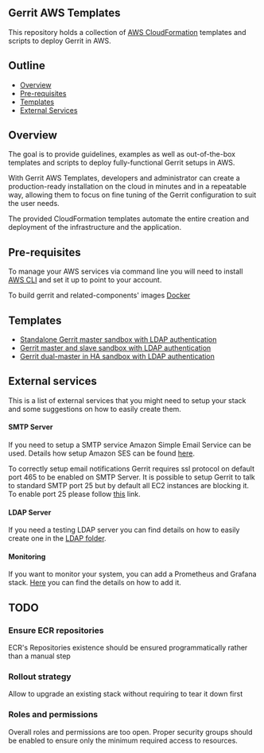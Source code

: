 ## Gerrit AWS Templates
This repository holds a collection of [AWS CloudFormation](https://aws.amazon.com/cloudformation/)
templates and scripts to deploy Gerrit in AWS.

## Outline

- [Overview](#overview)
- [Pre-requisites](#pre-requisites)
- [Templates](#templates)
- [External Services](#external-services)

## Overview

The goal is to provide guidelines, examples as well as out-of-the-box templates and scripts to deploy fully-functional
Gerrit setups in AWS.

With Gerrit AWS Templates, developers and administrator can create a production-ready
installation on the cloud in minutes and in a repeatable way, allowing them
to focus on fine tuning of the Gerrit configuration to suit the user needs.

The provided CloudFormation templates automate the entire creation and deployment
of the infrastructure and the application.

## Pre-requisites

To manage your AWS services via command line you will need to install
[AWS CLI](https://aws.amazon.com/cli/) and set it up to point to your account.

To build gerrit and related-components' images
[Docker](https://www.docker.com/)

## Templates

* [Standalone Gerrit master sandbox with LDAP authentication](/single-master/README.md)
* [Gerrit master and slave sandbox with LDAP authentication](/master-slave/README.md)
* [Gerrit dual-master in HA sandbox with LDAP authentication](/dual-master/README.md)

## External services

This is a list of external services that you might need to setup your stack and some suggestions
on how to easily create them.

#### SMTP Server

If you need to setup a SMTP service Amazon Simple Email Service can be used.
Details how setup Amazon SES can be found [here](https://docs.aws.amazon.com/ses/latest/DeveloperGuide/send-email-set-up.html).

To correctly setup email notifications Gerrit requires ssl protocol on default port 465 to
be enabled on SMTP Server. It is possible to setup Gerrit to talk to standard SMTP port 25
but by default all EC2 instances are blocking it. To enable port 25 please follow [this](https://aws.amazon.com/premiumsupport/knowledge-center/ec2-port-25-throttle/) link.

#### LDAP Server

If you need a testing LDAP server you can find details on how to easily
create one in the [LDAP folder](ldap/README.md).

#### Monitoring

If you want to monitor your system, you can add a Prometheus and Grafana stack.
[Here](monitoring/README.md) you can find the details on how to add it.

## TODO

### Ensure ECR repositories

ECR's Repositories existence should be ensured programmatically rather than a manual step

### Rollout strategy

Allow to upgrade an existing stack without requiring to tear it down first

### Roles and permissions

Overall roles and permissions are too open. Proper security groups should be enabled to ensure only
the minimum required access to resources.
